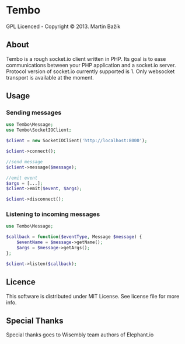# Tembo

GPL Licenced - Copyright © 2013. Martin Bažík

## About

Tembo is a rough socket.io client written in PHP. Its goal is to ease communications between your PHP application and a socket.io server.
Protocol version of socket.io currently supported is 1.
Only websocket transport is available at the moment.

## Usage

### Sending messages

```php
use Tembo\Message;
use Tembo\SocketIOClient;

$client = new SocketIOClient('http://localhost:8000');

$client->connect();

//send message
$client->message($message);

//emit event
$args = [...];
$client->emit($event, $args);

$client->disconnect();
```

### Listening to incoming messages

```php
use Tembo\Message;

$callback = function($eventType, Message $message) {
	$eventName = $message->getName();
	$args = $message->getArgs();
};

$client->listen($callback);
```

## Licence

This software is distributed under MIT License. See license file for more info.

## Special Thanks

Special thanks goes to Wisembly team authors of Elephant.io